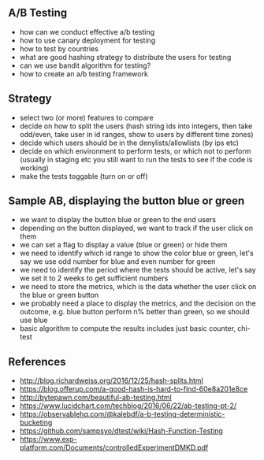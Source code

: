 ## A/B Testing

- how can we conduct effective a/b testing
- how to use canary deployment for testing
- how to test by countries
- what are good hashing strategy to distribute the users for testing
- can we use bandit algorithm for testing?
- how to create an a/b testing framework

## Strategy

- select two (or more) features to compare
- decide on how to split the users (hash string ids into integers, then take odd/even, take user in id ranges, show to users by different time zones)
- decide which users should be in the denylists/allowlists (by ips etc)
- decide on which environment to perform tests, or which not to perform (usually in staging etc you still want to run the tests to see if the code is working)
- make the tests toggable (turn on or off)

## Sample AB, displaying the button blue or green

- we want to display the button blue or green to the end users
- depending on the button displayed, we want to track if the user click on them
- we can set a flag to display a value (blue or green) or hide them
- we need to identify which id range to show the color blue or green, let's say we use odd number for blue and even number for green
- we need to identify the period where the tests should be active, let's say we set it to 2 weeks to get sufficient numbers
- we need to store the metrics, which is the data whether the user click on the blue or green button
- we probably need a place to display the metrics, and the decision on the outcome, e.g. blue button perform n% better than green, so we should use blue
- basic algorithm to compute the results includes just basic counter, chi-test


## References
- http://blog.richardweiss.org/2016/12/25/hash-splits.html
- https://blog.offerup.com/a-good-hash-is-hard-to-find-60e8a201e8ce
- http://bytepawn.com/beautiful-ab-testing.html
- https://www.lucidchart.com/techblog/2016/06/22/ab-testing-pt-2/
- https://observablehq.com/@kalebdf/a-b-testing-deterministic-bucketing
- https://github.com/sampsyo/dtest/wiki/Hash-Function-Testing
- https://www.exp-platform.com/Documents/controlledExperimentDMKD.pdf
